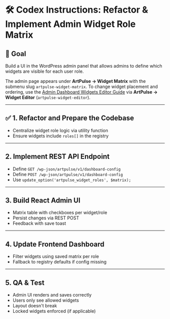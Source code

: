 # 🛠 Codex Instructions: Refactor & Implement Admin Widget Role Matrix

## 🎯 Goal
Build a UI in the WordPress admin panel that allows admins to define which widgets are visible for each user role.

The admin page appears under **ArtPulse → Widget Matrix** with the submenu slug
`artpulse-widget-matrix`. To change widget placement and ordering, use the
[Admin Dashboard Widgets Editor Guide](./Admin_Dashboard_Widgets_Editor_Guide.md)
via **ArtPulse → Widget Editor** (`artpulse-widget-editor`).

---

## ✅ 1. Refactor and Prepare the Codebase
- Centralize widget role logic via utility function
- Ensure widgets include `roles[]` in the registry

---

## 2. Implement REST API Endpoint
- Define `GET /wp-json/artpulse/v1/dashboard-config`
- Define `POST /wp-json/artpulse/v1/dashboard-config`
- Use `update_option('artpulse_widget_roles', $matrix);`

---

## 3. Build React Admin UI
- Matrix table with checkboxes per widget/role
- Persist changes via REST POST
- Feedback with save toast

---

## 4. Update Frontend Dashboard
- Filter widgets using saved matrix per role
- Fallback to registry defaults if config missing

---

## 5. QA & Test
- Admin UI renders and saves correctly
- Users only see allowed widgets
- Layout doesn't break
- Locked widgets enforced (if applicable)
